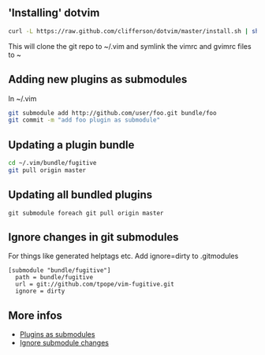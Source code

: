 ## 'Installing' dotvim

```bash
curl -L https://raw.github.com/clifferson/dotvim/master/install.sh | sh
```
This will clone the git repo to ~/.vim and symlink the vimrc and gvimrc files to ~
## Adding new plugins as submodules

In  ~/.vim 
```bash
git submodule add http://github.com/user/foo.git bundle/foo
git commit -m "add foo plugin as submodule"
```

## Updating a plugin bundle

```bash
cd ~/.vim/bundle/fugitive
git pull origin master
```

## Updating all bundled plugins

`git submodule foreach git pull origin master`

## Ignore changes in git submodules

For things like generated helptags etc. Add ignore=dirty to .gitmodules

```
[submodule "bundle/fugitive"]
  path = bundle/fugitive
  url = git://github.com/tpope/vim-fugitive.git
  ignore = dirty
```

## More infos

* [Plugins as submodules](http://vimcasts.org/episodes/synchronizing-plugins-with-git-submodules-and-pathogen/)
* [Ignore submodule changes](http://www.nils-haldenwang.de/frameworks-and-tools/git/how-to-ignore-changes-in-git-submodules)
